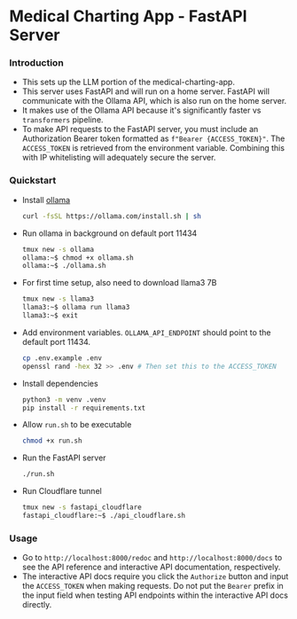 # Medical Charting App - FastAPI Server

### Introduction
- This sets up the LLM portion of the medical-charting-app. 
- This server uses FastAPI and will run on a home server. FastAPI will communicate with the Ollama API, which is also run on the home server.
- It makes use of the Ollama API because it's significantly faster vs `transformers` pipeline.
- To make API requests to the FastAPI server, you must include an Authorization Bearer token formatted as `f"Bearer {ACCESS_TOKEN}"`. The `ACCESS_TOKEN` is retrieved from the environment variable. Combining this with IP whitelisting will adequately secure the server.

### Quickstart
- Install [ollama](https://github.com/ollama/ollama)
  ```bash
  curl -fsSL https://ollama.com/install.sh | sh
  ```

- Run ollama in background on default port 11434
  ```bash
  tmux new -s ollama
  ollama:~$ chmod +x ollama.sh
  ollama:~$ ./ollama.sh
  ```

- For first time setup, also need to download llama3 7B
  ```bash
  tmux new -s llama3
  llama3:~$ ollama run llama3
  llama3:~$ exit
  ```

- Add environment variables. `OLLAMA_API_ENDPOINT` should point to the default port 11434.
  ```bash
  cp .env.example .env
  openssl rand -hex 32 >> .env # Then set this to the ACCESS_TOKEN
  ```

- Install dependencies
  ```bash
  python3 -m venv .venv
  pip install -r requirements.txt
  ```

- Allow `run.sh` to be executable
  ```bash
  chmod +x run.sh
  ```

- Run the FastAPI server
  ```bash
  ./run.sh
  ```

- Run Cloudflare tunnel
  ```bash
  tmux new -s fastapi_cloudflare
  fastapi_cloudflare:~$ ./api_cloudflare.sh
  ```

### Usage
- Go to `http://localhost:8000/redoc` and `http://localhost:8000/docs` to see the API reference and interactive API documentation, respectively.
- The interactive API docs require you click the `Authorize` button and input the `ACCESS_TOKEN` when making requests. Do not put the `Bearer` prefix in the input field when testing API endpoints within the interactive API docs directly.

